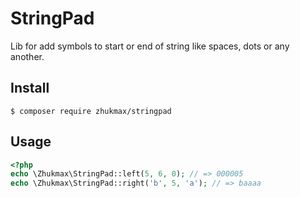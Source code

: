 # StringPad
Lib for add symbols to start or end of string like spaces, dots or any another.

## Install
```console
$ composer require zhukmax/stringpad
```

## Usage

```php
<?php
echo \Zhukmax\StringPad::left(5, 6, 0); // => 000005
echo \Zhukmax\StringPad::right('b', 5, 'a'); // => baaaa
```
